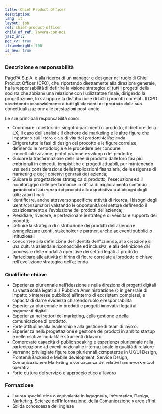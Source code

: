 ```yaml
---
title: Chief Product Officer
description:
lang: it
layout: job
ref: chief-product-officer
child_of_ref: lavora-con-noi
jazz_url: 
pec_cv: true
iframeheight: 700
is_new: true
---
```


### Descrizione e responsabilità

PagoPA S.p.A. è alla ricerca di un manager e designer nel ruolo di Chief Product Officer (CPO), che, riportando direttamente alla direzione generale, ha la responsabilità di definire la visione strategica di tutti i progetti della società che abbiano una relazione con l’utilizzatore finale, dirigendo la progettazione, lo sviluppo e la distribuzione di tutti i prodotti correlati. Il CPO sovrintende essenzialmente a tutti gli elementi del prodotto dalla sua concettualizzazione alle prestazioni post lancio.

Le sue principali responsabilità sono:
* Coordinare i direttori dei singoli dipartimenti di prodotto, il direttore della UX, il capo dell'analisi e il direttore del marketing e le altre figure che impattano sull’intero ciclo di vita dei prodotti dell’azienda;
* Dirigere tutte le fasi di design del prodotto e le figure correlate, definendo le metodologie e le procedure per condurre concettualizzazione, prototipazione e sviluppo del prodotto;
* Guidare la trasformazione delle idee di prodotto dalle loro fasi più embrionali in concetti, tempistiche e progetti attuabili, pur mantenendo una seria considerazione delle implicazioni finanziarie, delle esigenze di marketing e degli obiettivi generali dell'azienda;
* Guidare la progettazione strategica di prodotto, l'esecuzione ed il monitoraggio delle performance in ottica di miglioramento continuo, garantendo l’aderenza dei prodotti alle aspettative e ai bisogni degli utilizzatori finali;
* Identificare, anche attraverso specifiche attività di ricerca, i bisogni degli utenti/consumatori valutando le opportunità del settore definendo il posizionamento e l’evoluzione dei prodotti dell’azienda;
* Presidiare, rivedere, e perfezionare le strategie di vendita e supporto dei prodotti;
* Definire la strategia di distribuzione dei prodotti dell’azienda e evangelizzare utenti, stakeholder e partner, anche ad eventi pubblici o istituzionali
* Concorrere alla definizione dell’identità dell’'azienda, alla creazione di una cultura aziendale riconoscibile ed inclusiva, e alla definizione dei processi e delle modalità operative dei settori legati al prodotto
* Partecipare alle attività di hiring di figure correlate al prodotto o chiave nell’evoluzione strategica dell’azienda

### Qualifiche chiave

* Esperienza pluriennale nell’ideazione e nella direzione di progetti digitali su vasta scala legati alla Pubblica Amministrazione (o in generale di impatto o interesse pubblico) all’interno di ecosistemi complessi, e capacità di darne evidenza chiarendo ruolo e responsabilità
* Esperienza pluriennale in prodotti e progetti innovativi legati ai pagamenti digitali.
* Esperienza nei settori del marketing, della gestione e della comunicazione di prodotto.
* Forte attitudine alla leadership e alla gestione di team di lavoro.
* Esperienza nella progettazione e gestione dei prodotti in ambito startup e nelle relative modalità e strumenti di lavoro
* Comprovate capacità di public speaking e esperienza pluriennale nella partecipazione ad eventi nazionali e internazionale in qualità di relatore
* Verranno privilegiate figure con pluriennali competenze in UX/UI Design, Frontend/Backend e Mobile development, Service Design, Comunicazione e Marketing e conoscenza dei relativi framework e tool operativi.
* Forte cultura del servizio e approccio etico al lavoro

### Formazione

* Laurea specialistica o equivalente in Ingegneria, Informatica, Design, Marketing, Scienze dell’Informazione,  della Comunicazione o aree affini.
* Solida conoscenza dell’inglese 

